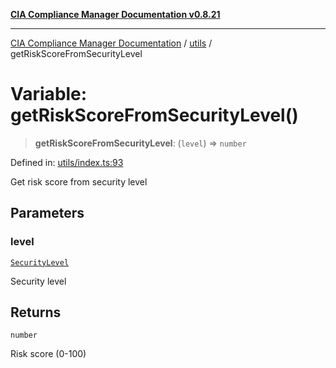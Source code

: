 [**CIA Compliance Manager Documentation v0.8.21**](../../README.md)

***

[CIA Compliance Manager Documentation](../../modules.md) / [utils](../README.md) / getRiskScoreFromSecurityLevel

# Variable: getRiskScoreFromSecurityLevel()

> **getRiskScoreFromSecurityLevel**: (`level`) => `number`

Defined in: [utils/index.ts:93](https://github.com/Hack23/cia-compliance-manager/blob/689e67e40bb6afe811128d672a0d7dd5fcbdaea5/src/utils/index.ts#L93)

Get risk score from security level

## Parameters

### level

[`SecurityLevel`](../../types/cia/type-aliases/SecurityLevel.md)

Security level

## Returns

`number`

Risk score (0-100)
